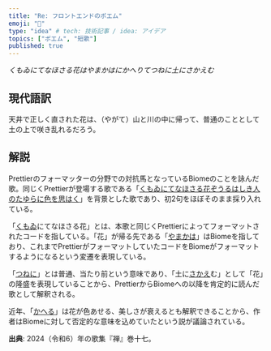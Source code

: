 ```yaml
---
title: "Re: フロントエンドのポエム"
emoji: "🌸"
type: "idea" # tech: 技術記事 / idea: アイデア
topics: ["ポエム", "短歌"]
published: true
---
```


_くもゐにてなほさる花はやまかはにかへりてつねに土にさかえむ_

## 現代語訳

天井で正しく直された花は、（やがて）山と川の中に帰って、普通のこととして土の上で咲き乱れるだろう。

## 解説

Prettierのフォーマッターの分野での対抗馬となっているBiomeのことを詠んだ歌。同じくPrettierが登場する歌である「[くもゐにてなほさる花ぞうるはしき人のたゆらに色を思はく](https://zenn.dev/uhyo/articles/frontend-poem)」を背景とした歌であり、初2句をほぼそのまま採り入れている。

「[くもゐ](https://kobun.weblio.jp/content/%E3%82%84%E3%81%BE%E3%81%8B%E3%81%AF)にてなほさる花」とは、本歌と同じくPrettierによってフォーマットされたコードを指している。「花」が帰る先である「[やまかは](https://kobun.weblio.jp/content/%E3%82%84%E3%81%BE%E3%81%8B%E3%81%AF)」はBiomeを指しており、これまでPrettierがフォーマットしていたコードをBiomeがフォーマットするようになるという変遷を表現している。

「[つねに](https://kobun.weblio.jp/content/%E3%81%A4%E3%81%AD%E3%81%AA%E3%82%8A)」とは普通、当たり前という意味であり、「土に[さかえ](https://kobun.weblio.jp/content/%E3%81%95%E3%81%8B%E3%82%86)む」として「花」の隆盛を表現していることから、PrettierからBiomeへの以降を肯定的に読んだ歌として解釈される。

近年、「[かへる](https://kobun.weblio.jp/content/%E3%81%8B%E3%81%B8%E3%82%8B)」は花が色あせる、美しさが衰えるとも解釈できることから、作者はBiomeに対して否定的な意味を込めていたという説が議論されている。

**出典**: 2024（令和6）年の歌集『禅』巻十七。

